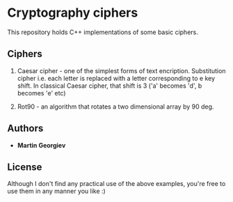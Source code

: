 # Cryptography ciphers

This repository holds C++ implementations of some basic ciphers.

## Ciphers

1. Caesar cipher - one of the simplest forms of text encription.
Substitution cipher i.e. each letter is replaced with a letter corresponding to e 
key shift. In classical Caesar cipher, that shift is 3 ('a' becomes 'd', b becomes 'e' etc)

2. Rot90 - an algorithm that rotates a two dimensional array by 90 deg.


## Authors

* **Martin Georgiev**

## License

Although I don't find any practical use of the above examples, you're free to use them in any 
manner you like :)